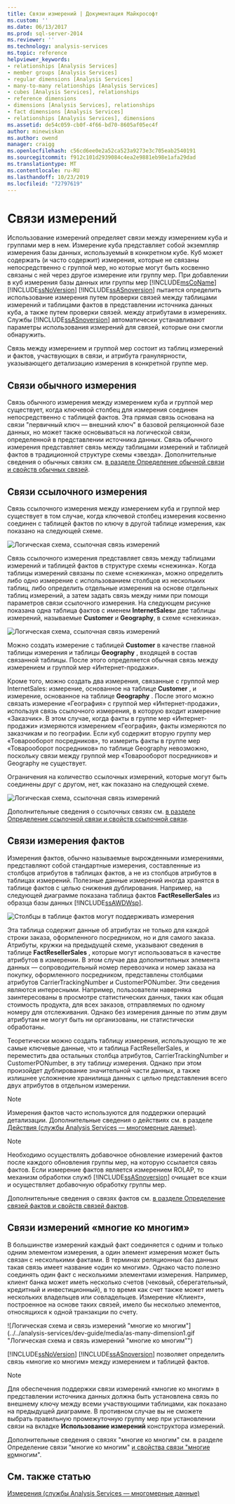 ```yaml
---
title: Связи измерений | Документация Майкрософт
ms.custom: ''
ms.date: 06/13/2017
ms.prod: sql-server-2014
ms.reviewer: ''
ms.technology: analysis-services
ms.topic: reference
helpviewer_keywords:
- relationships [Analysis Services]
- member groups [Analysis Services]
- regular dimensions [Analysis Services]
- many-to-many relationships [Analysis Services]
- cubes [Analysis Services], relationships
- reference dimensions
- dimensions [Analysis Services], relationships
- fact dimensions [Analysis Services]
- relationships [Analysis Services], dimensions
ms.assetid: de54c059-cb0f-4f66-bd70-8605af05ec4f
author: minewiskan
ms.author: owend
manager: craigg
ms.openlocfilehash: c56cd6ee0e2a52ca523a9273e3c705eab2540191
ms.sourcegitcommit: f912c101d2939084c4ea2e9881eb98e1afa29dad
ms.translationtype: MT
ms.contentlocale: ru-RU
ms.lasthandoff: 10/23/2019
ms.locfileid: "72797619"
---
```

# <a name="dimension-relationships"></a>Связи измерений
  Использование измерений определяет связи между измерением куба и группами мер в нем. Измерение куба представляет собой экземпляр измерения базы данных, используемый в конкретном кубе. Куб может содержать (и часто содержит) измерения, которые не связаны непосредственно с группой мер, но которые могут быть косвенно связаны с ней через другое измерение или группу мер. При добавлении в куб измерения базы данных или группы мер [!INCLUDE[msCoName](../../includes/msconame-md.md)] [!INCLUDE[ssNoVersion](../../includes/ssnoversion-md.md)] [!INCLUDE[ssASnoversion](../../includes/ssasnoversion-md.md)] пытается определить использование измерения путем проверки связей между таблицами измерений и таблицами фактов в представлении источника данных куба, а также путем проверки связей. между атрибутами в измерениях. Службы [!INCLUDE[ssASnoversion](../../includes/ssasnoversion-md.md)] автоматически устанавливают параметры использования измерений для связей, которые они смогли обнаружить.  
  
 Связь между измерением и группой мер состоит из таблиц измерений и фактов, участвующих в связи, и атрибута гранулярности, указывающего детализацию измерения в конкретной группе мер.  
  
## <a name="regular-dimension-relationships"></a>Связи обычного измерения  
 Связь обычного измерения между измерением куба и группой мер существует, когда ключевой столбец для измерения соединен непосредственно с таблицей фактов. Эта прямая связь основана на связи "первичный ключ — внешний ключ" в базовой реляционной базе данных, но может также основываться на логической связи, определенной в представлении источника данных. Связь обычного измерения представляет связь между таблицами измерений и таблицей фактов в традиционной структуре схемы «звезда». Дополнительные сведения о обычных связях см. [в разделе Определение обычной связи и свойств обычных связей](../multidimensional-models/define-a-regular-relationship-and-regular-relationship-properties.md).  
  
## <a name="reference-dimension-relationships"></a>Связи ссылочного измерения  
 Связь ссылочного измерения между измерением куба и группой мер существует в том случае, когда ключевой столбец измерения косвенно соединен с таблицей фактов по ключу в другой таблице измерения, как показано на следующей схеме.  
  
 ![Логическая схема, ссылочная связь измерений](../../analysis-services/dev-guide/media/as-refdimension1.gif "Логическая схема, ссылочная связь измерений")  
  
 Связь ссылочного измерения представляет связь между таблицами измерений и таблицей фактов в структуре схемы «снежинка». Когда таблицы измерений связаны по схеме «снежинка», можно определить либо одно измерение с использованием столбцов из нескольких таблиц, либо определить отдельные измерения на основе отдельных таблиц измерений, а затем задать связь между ними при помощи параметров связи ссылочного измерения. На следующем рисунке показана одна таблица фактов с именем **InternetSales**и две таблицы измерений, называемые **Customer** и **Geography**, в схеме «снежинка».  
  
 ![Логическая схема, ссылочная связь измерений](../../analysis-services/dev-guide/media/as-refdim-schema1.gif "Логическая схема, ссылочная связь измерений")  
  
 Можно создать измерение с таблицей **Customer** в качестве главной таблицы измерения и таблицы **Geography** , входящей в состав связанной таблицы. После этого определяется обычная связь между измерением и группой мер «Интернет-продажи».  
  
 Кроме того, можно создать два измерения, связанные с группой мер InternetSales: измерение, основанное на таблице **Customer** , и измерение, основанное на таблице **Geography** . После этого можно связать измерение «География» с группой мер «Интернет-продажи», используя связь ссылочного измерения, в которую входит измерение «Заказчик». В этом случае, когда факты в группе мер «Интернет-продажи» измеряются измерением «География», факты измеряются по заказчикам и по географии. Если куб содержит вторую группу мер «Товарооборот посредников», то измерить факты в группе мер «Товарооборот посредников» по таблице Geography невозможно, поскольку связи между группой мер «Товарооборот посредников» и Geography не существует.  
  
 Ограничения на количество ссылочных измерений, которые могут быть соединены друг с другом, нет, как показано на следующей схеме.  
  
 ![Логическая схема, ссылочная связь измерений](../../analysis-services/dev-guide/media/as-refdimension2.gif "Логическая схема, ссылочная связь измерений")  
  
 Дополнительные сведения о ссылочных связях см. [в разделе Определение ссылочной связи и свойств ссылочной связи](../multidimensional-models/define-a-referenced-relationship-and-referenced-relationship-properties.md).  
  
## <a name="fact-dimension-relationships"></a>Связи измерения фактов  
 Измерения фактов, обычно называемые вырожденными измерениями, представляют собой стандартные измерения, составленные из столбцов атрибутов в таблицах фактов, а не из столбцов атрибутов в таблицах измерений. Полезные данные измерений иногда хранятся в таблице фактов с целью снижения дублирования. Например, на следующей диаграмме показана таблица фактов **FactResellerSales** из образца базы данных [!INCLUDE[ssAWDWsp](../../includes/ssawdwsp-md.md)].  
  
 ![Столбцы в таблице фактов могут поддерживать измерения](../../analysis-services/dev-guide/media/as-factdim.gif "Столбцы в таблице фактов могут поддерживать измерения")  
  
 Эта таблица содержит данные об атрибутах не только для каждой строки заказа, оформленного посредником, но и для самого заказа. Атрибуты, кружки на предыдущей схеме, указывают сведения в таблице **FactResellerSales** , которые могут использоваться в качестве атрибутов в измерении. В этом случае два дополнительных элемента данных — сопроводительный номер перевозчика и номер заказа на покупку, оформленного посредником, представлены столбцами атрибутов CarrierTrackingNumber и CustomerPONumber. Эти сведения являются интересными. Например, пользователи наверняка заинтересованы в просмотре статистических данных, таких как общая стоимость продукта, для всех заказов, отправляемых по одному номеру для отслеживания. Однако без измерения данные по этим двум атрибутам не могут быть ни организованы, ни статистически обработаны.  
  
 Теоретически можно создать таблицу измерения, использующую те же самые ключевые данные, что и таблица FactResellerSales, и переместить два остальных столбца атрибутов, CarrierTrackingNumber и CustomerPONumber, в эту таблицу измерения. Однако при этом произойдет дублирование значительной части данных, а также излишнее усложнение хранилища данных с целью представления всего двух атрибутов в отдельном измерении.  
  
> [!NOTE]  
>  Измерения фактов часто используются для поддержки операций детализации. Дополнительные сведения о действиях см. в разделе [Действия (службы Analysis Services — многомерные данные)](../multidimensional-models/actions-analysis-services-multidimensional-data.md).  
  
> [!NOTE]  
>  Необходимо осуществлять добавочное обновление измерений фактов после каждого обновления группы мер, на которую ссылается связь фактов. Если измерение фактов является измерением ROLAP, то механизм обработки служб [!INCLUDE[ssASnoversion](../../includes/ssasnoversion-md.md)] очищает все кэши и осуществляет добавочную обработку группы мер.  
  
 Дополнительные сведения о связях фактов см. [в разделе Определение связей фактов и свойств связей фактов](../multidimensional-models/define-a-fact-relationship-and-fact-relationship-properties.md).  
  
## <a name="many-to-many-dimension-relationships"></a>Связи измерений «многие ко многим»  
 В большинстве измерений каждый факт соединяется с одним и только одним элементом измерения, а один элемент измерения может быть связан с несколькими фактами. В терминах реляционных баз данных такая связь имеет название «один ко многим». Однако часто полезно соединять один факт с несколькими элементами измерения. Например, клиент банка может иметь несколько счетов (чековый, сберегательный, кредитный и инвестиционный), в то время как счет также может иметь нескольких владельцев или совладельцев. Измерение «Клиент», построенное на основе таких связей, имело бы несколько элементов, относящихся к одной транзакции по счету.  
  
 ![Логическая схема и связь измерений "многие ко многим"](../../analysis-services/dev-guide/media/as-many-dimension1.gif "Логическая схема и связь измерений "многие ко многим"")  
  
 [!INCLUDE[ssNoVersion](../../includes/ssnoversion-md.md)] [!INCLUDE[ssASnoversion](../../includes/ssasnoversion-md.md)] позволяет определить связь «многие ко многим» между измерением и таблицей фактов.  
  
> [!NOTE]  
>  Для обеспечения поддержки связи измерений «многие ко многим» в представлении источника данных должна быть установлена связь по внешнему ключу между всеми участвующими таблицами, как показано на предыдущей диаграмме. В противном случае вы не сможете выбрать правильную промежуточную группу мер при установлении связи на вкладке **Использование измерений** конструктора измерений.  
  
 Дополнительные сведения о связях "многие ко многим" см. в разделе Определение связи "многие ко многим" [и свойства связи "многие ко](../multidimensional-models/define-a-many-to-many-relationship-and-many-to-many-relationship-properties.md)многим".  
  
## <a name="see-also"></a>См. также статью  
 [Измерения (службы Analysis Services — многомерные данные)](../multidimensional-models-olap-logical-dimension-objects/dimensions-analysis-services-multidimensional-data.md)  
  
  

